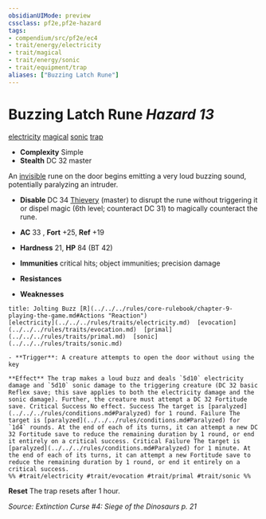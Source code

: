 ```yaml
---
obsidianUIMode: preview
cssclass: pf2e,pf2e-hazard
tags:
- compendium/src/pf2e/ec4
- trait/energy/electricity
- trait/magical
- trait/energy/sonic
- trait/equipment/trap
aliases: ["Buzzing Latch Rune"]
---
```

# Buzzing Latch Rune *Hazard 13*  
[electricity](electricity.md)  [magical](magical.md)  [sonic](sonic.md)  [trap](trap.md)  

- **Complexity** Simple
- **Stealth** DC 32 master  

An [invisible](conditions.md#Invisible) rune on the door begins emitting a very loud buzzing sound, potentially paralyzing an intruder.

- **Disable** DC 34 [Thievery](../../skills.md#Thievery) (master) to disrupt the rune without triggering it or dispel magic (6th level; counteract DC 31) to magically counteract the rune.  

- **AC** 33 , **Fort** +25, **Ref** +19
- **Hardness** 21, **HP** 84 (BT 42)
- **Immunities** critical hits; object immunities; precision damage
- **Resistances** 
- **Weaknesses** 
     
```ad-embed-ability
title: Jolting Buzz [R](../../../rules/core-rulebook/chapter-9-playing-the-game.md#Actions "Reaction")
[electricity](../../../rules/traits/electricity.md)  [evocation](../../../rules/traits/evocation.md)  [primal](../../../rules/traits/primal.md)  [sonic](../../../rules/traits/sonic.md)  

- **Trigger**: A creature attempts to open the door without using the key

**Effect** The trap makes a loud buzz and deals `5d10` electricity damage and `5d10` sonic damage to the triggering creature (DC 32 basic Reflex save; this save applies to both the electricity damage and the sonic damage). Further, the creature must attempt a DC 32 Fortitude save. Critical Success No effect. Success The target is [paralyzed](../../../rules/conditions.md#Paralyzed) for 1 round. Failure The target is [paralyzed](../../../rules/conditions.md#Paralyzed) for `1d4` rounds. At the end of each of its turns, it can attempt a new DC 32 Fortitude save to reduce the remaining duration by 1 round, or end it entirely on a critical success. Critical Failure The target is [paralyzed](../../../rules/conditions.md#Paralyzed) for 1 minute. At the end of each of its turns, it can attempt a new Fortitude save to reduce the remaining duration by 1 round, or end it entirely on a critical success.  
%% #trait/electricity #trait/evocation #trait/primal #trait/sonic %%
```

**Reset** The trap resets after 1 hour.  

*Source: Extinction Curse #4: Siege of the Dinosaurs p. 21*
